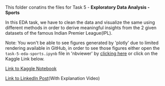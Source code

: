 This folder conatins the files for Task 5 - **Exploratory Data Analysis - Sports**

In this EDA task, we have to clean the data and visualize the same using different methods in order to derive meaningful insights from the 2 given datasets of the famous Indian Premier League(IPL).

Note: You won't be able to see figures generated by 'plotly' due to limited rendering available in GitHub, in order to see those figures either open the ```task-5-eda-sports.ipynb``` file in 'nbviewer' by [clicking here](https://nbviewer.jupyter.org/github/freAK14/TSF-Data-Science/blob/main/Task_5/task-5-eda-sports.ipynb) or click on the Kaggle Link below.

[Link to Kaggle Notebook](https://www.kaggle.com/akashkothare/task-5-eda-sports)

[Link to LinkedIn Post]()(With Explanation Video)
